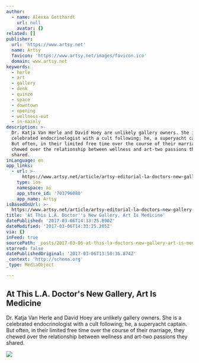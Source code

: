 ```yaml
---
author:
  - name: Alexxa Gotthardt
    url: null
    avatar: {}
related: []
publisher:
  url: 'https://www.artsy.net'
  name: Artsy
  favicon: 'https://www.artsy.net/images/favicon.ico'
  domain: www.artsy.net
keywords:
  - herle
  - art
  - gallery
  - denk
  - quinze
  - space
  - downtown
  - opening
  - wellness-out
  - in-mainly
description: >-
  Dr. Katja Van Herle and David Hoey are unlikely gallery owners. She is a
  celebrated endocrinologist with a cult following; he, a superyacht captain.
  But often, in their limited free time over the course of their marriage, they
  chewed over the relationship between wellness and art-two passions they
  shared.
inLanguage: en
app_links:
  - url: >-
      https://www.artsy.net/article/artsy-editorial-la-doctors-new-gallery-art-medicine
    type: ios
    namespace: ai
    app_store_id: '703796080'
    app_name: Artsy
isBasedOnUrl: >-
  https://www.artsy.net/article/artsy-editorial-la-doctors-new-gallery-art-medicine
title: 'At This L.A. Doctor''s New Gallery, Art Is Medicine'
datePublished: '2017-03-06T14:33:25.890Z'
dateModified: '2017-03-06T14:33:25.205Z'
via: {}
inFeed: true
sourcePath: _posts/2017-03-06-at-this-la-doctors-new-gallery-art-is-medicine.md
starred: false
datePublishedOriginal: '2017-03-06T13:50:36.874Z'
_context: 'http://schema.org'
_type: MediaObject

---
```

<article style=""><h1>At This L.A. Doctor's New Gallery, Art Is Medicine</h1><p>Dr. Katja Van Herle and David Hoey are unlikely gallery owners. She is a celebrated endocrinologist with a cult following; he, a superyacht captain. But often, in their limited free time over the course of their marriage, they chewed over the relationship between wellness and art-two passions they shared.</p><img src="https://artsy-media-uploads.s3.amazonaws.com/_NpxZAgSp0VAx2d4IqK_8A%2Fd7hftxdivxxvm.cloudfront-12.jpg" /></article>